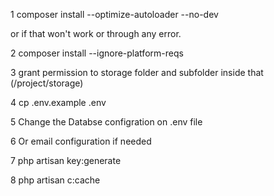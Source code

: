 1 composer install --optimize-autoloader --no-dev

or if that won't work or through any error.

2 composer install --ignore-platform-reqs

3 grant permission to storage folder and subfolder inside that (/project/storage)

4 cp .env.example .env

5 Change the Databse configration on .env file

6 Or email configuration if needed

7 php artisan key:generate

8 php artisan c:cache